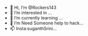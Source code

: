 - 👋 Hi, I’m @Rockers143
- 👀 I’m interested in ...
- 🌱 I’m currently learning ...
- 💞️ I’m Need Someone help to hack... 
- 📫 Insta:suganthSrini... 

<!---
Rockers143/Rockers143 is a ✨ special ✨ repository because its `README.md` (this file) appears on your GitHub profile.
You can click the Preview link to take a look at your changes.
--->
